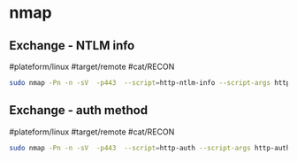 # nmap

## Exchange - NTLM info
#plateform/linux  #target/remote  #cat/RECON

```bash
sudo nmap -Pn -n -sV  -p443  --script=http-ntlm-info --script-args http-ntlm-info.root=/<path|ews> <ip>
```

## Exchange - auth method
#plateform/linux  #target/remote  #cat/RECON

```bash
sudo nmap -Pn -n -sV  -p443  --script=http-auth --script-args http-auth.path=/<path|ews> <ip>
```